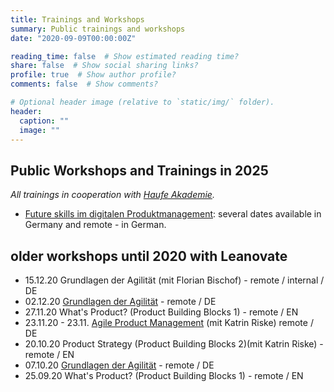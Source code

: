 ```yaml
---
title: Trainings and Workshops
summary: Public trainings and workshops
date: "2020-09-09T00:00:00Z"

reading_time: false  # Show estimated reading time?
share: false  # Show social sharing links?
profile: true  # Show author profile?
comments: false  # Show comments?

# Optional header image (relative to `static/img/` folder).
header:
  caption: ""
  image: ""
---
```


## Public Workshops and Trainings in 2025
_All trainings in cooperation with [Haufe Akademie](https://www.haufe-akademie.de)._
- [Future skills im digitalen Produktmanagement](https://www.haufe-akademie.de): several dates available in Germany and remote - in German.

## older workshops until 2020 with Leanovate
- 15.12.20 Grundlagen der Agilität (mit Florian Bischof) - remote / internal / DE
- 02.12.20 [Grundlagen der Agilität](https://www.leanovate.de/training-buchen/?event_id=9052) - remote / DE
- 27.11.20 What's Product? (Product Building Blocks 1) - remote / EN
- 23.11.20 - 23.11. [Agile Product Management](https://www.leanovate.de/training-buchen/?event_id=9054) (mit Katrin Riske) remote / DE
- 20.10.20 Product Strategy (Product Building Blocks 2)(mit Katrin Riske) - remote / EN
- 07.10.20 [Grundlagen der Agilität](https://www.leanovate.de/training-buchen/?event_id=9051) - remote / DE
- 25.09.20 What's Product? (Product Building Blocks 1) - remote / EN

